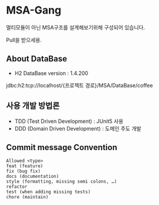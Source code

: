 # MSA-Gang
멀티모듈이 아닌 MSA구조를 설계해보기위해 구성되어 있습니다.

Pull을 받으세용.

## About DataBase 
- H2 DataBase version : 1.4.200

jdbc:h2:tcp://localhost/{프로젝트 경로}/MSA/DataBase/coffee

## 사용 개발 방법론
- TDD (Test Driven Development) : JUnit5 사용
- DDD (Domain Driven Development) : 도메인 주도 개발

## Commit message Convention
```
Allowed <type>
feat (feature)
fix (bug fix)
docs (documentation)
style (formatting, missing semi colons, …)
refactor
test (when adding missing tests)
chore (maintain)
```

